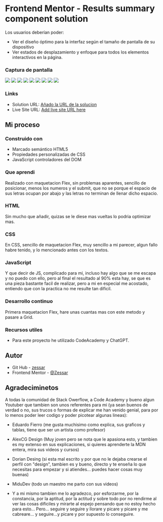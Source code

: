 # Frontend Mentor - Results summary component solution

Los usuarios deberían poder:

- Ver el diseño óptimo para la interfaz según el tamaño de pantalla de su dispositivo
- Ver estados de desplazamiento y enfoque para todos los elementos interactivos en la página.

### Captura de pantalla

![](capturas/Captura%20de%20pantalla%202023-09-13%20232327.png)
![](capturas/Captura%20de%20pantalla%202023-09-13%20232358.png)
![](capturas/Captura%20de%20pantalla%202023-09-13%20232410.png)
![](capturas/Captura%20de%20pantalla%202023-09-13%20232415.png)
![](capturas/Captura%20de%20pantalla%202023-09-13%20232432.png)
![](capturas/Captura%20de%20pantalla%202023-09-13%20232438.png)
![](capturas/Captura%20de%20pantalla%202023-09-13%20232446.png)
![](capturas/Captura%20de%20pantalla%202023-09-13%20232505.png)
![](capturas/Captura%20de%20pantalla%202023-09-13%20232511.png)


### Links

- Solution URL: [Añado la URL de la solucion](https://github.com/Zessar/CalificacionInteractiva)
- Live Site URL: [Add live site URL here](https://zessar.github.io/CalificacionInteractiva/)

## Mi proceso

### Construido con

- Marcado semántico HTML5
- Propiedades personalizadas de CSS
- JavaScript controladores del DOM

### Que aprendi
Realizado con maquetacion Flex, sin problemas aparentes, sencillo de posicionar, menos los numeros y el submit, que no se porque el espacio de sus letras ocupan por abajo y las letras no terminan de llenar dicho espacio.

### HTML

Sin mucho que añadir, quizas se le diese mas vueltas lo podria optimizar mas.

### CSS

En CSS, sencillo de maquetacion Flex, muy sencillo a mi parecer, algun fallo habre tenido, y lo mencionado antes con los textos.

### JavaScript

Y que decir de JS, complicado para mi, incluso hay algo que se me escapa y no puedo con ello, pero al final el resultado al 90% esta hay, se que es una pieza bastante facil de realizar, pero a mi en especial me acostado, entiendo que con la practica no me resulte tan dificil.

### Desarrollo continuo

Primera maquetacion Flex, hare unas cuantas mas con este metodo y pasare a Grid.

### Recursos utiles

- Para este proyecto he utilizado CodeAcademy y ChatGPT.

## Autor

- Git Hub - [zessar](https://github.com/Zessar)
- Frontend Mentor - [@Zessar](https://www.frontendmentor.io/profile/Zessar)



## Agradeciminetos

A todas la comunidad de Stack Owerflow, a Code Academy y bueno algun Youtuber que tambien son unos referentes para mi (ya sean buenos de verdad o no, sus trucos o formas de explicar me han venido genial, para por lo menos poder leer codigo y poder picotear algunas lineas):

 - Eduardo Fierro (me gusta muchisimo como explica, sus graficos y tablas, tiene que ser un artista como profesor)

 - AlexCG Design (Muy joven pero se nota que le apasiona esto, y tambien es my extenso en sus explicaciones, si quieres aprenderte la MDN entera, mira sus videos y cursos)

 - Dorian Desing (si esta mal escrito y por que no le dejaba crearse el perfil con "design", tambien es y bueno, directo y te enseña lo que necesitas para empezar y si atiendes... puedes hacer cosas muy buenas)

 - MiduDev (todo un maestro me parto con sus videos)

 - Y a mi mismo tambien me lo agradezco, por esforzarme, por la constancia, por la aptitud, por la actitud y sobre todo por no rendirme al ver las cosas dificiles y mirarte al espejo pensando que no estoy hecho para esto... Pero... seguire y seguire y llorare y picare y picare y me cabreare... y seguire...y picare y por supuesto lo conseguire.


